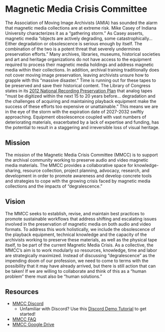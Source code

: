 # Magnetic Media Crisis Committee

The Association of Moving Image Archivists (AMIA) has sounded the alarm that magnetic media collections are at extreme risk. Mike Casey of Indiana University characterizes it as a “gathering storm.” As Casey asserts, magnetic media “objects are actively degrading, some catastrophically… Either degradation or obsolescence is serious enough by itself. The combination of the two is a potent threat that severely undermines preservation efforts.” Many archives, libraries, museums, historical societies and art and heritage organizations do not have access to the equipment required to process their magnetic media holdings and address magnetic media within their collections. In addition, archival training traditionally does not cover moving image preservation, leaving archivists unsure how to grapple with this “massive disaster.” Time is running out for these tapes to be preserved and save their historical content. The Library of Congress states in its [2012 National Recording Preservation Plan](https://www.clir.org/pubs/reports/pub156/) that analog tapes “must be digitized within the next 15 to 20 years before... degradation and the challenges of acquiring and maintaining playback equipment make the success of these efforts too expensive or unattainable.”  This means we are in the eye of the storm with the expiration date of 2027-2032 swiftly approaching. Equipment obsolescence coupled with vast numbers of deteriorating materials, exacerbated by a lack of expertise and funding, has the potential to result in a staggering and irreversible loss of visual heritage.


## Mission
The mission of the Magnetic Media Crisis Committee (MMCC) is to support the archival community working to preserve audio and video magnetic media materials. The MMCC provides a collaborative space for knowledge-sharing, resource collection, project planning, advocacy, research, and development in order to promote awareness and develop concrete tools and strategies to cope with the growing crisis faced by magnetic media collections and the impacts of “degralescence.”


## Vision
The MMCC seeks to establish, revise, and maintain best practices to promote sustainable workflows that address shifting and escalating issues involved in the preservation of magnetic media on both audio and video formats. To address this work holistically, we include the obsolescence of the playback equipment, technical knowledge and the capacity of the archivists working to preserve these materials, as well as the physical tape itself, to be part of the current Magnetic Media Crisis. As a collective, the MMCC’s aim is to work modularly so resources, knowledge, time and labor are strategically maximized. Instead of discussing “degralescence” as the impending doom of our profession, we need to come to terms with the possibility that it may have already arrived, but there is still action that can be taken! If we are willing to collaborate and think of this as a “human problem” there must also be “human solutions.”

## Resources
* [MMCC Discord](https://discord.gg/qtgYUdpn)
  - Unfamiliar with Discord? Use this [Discord Demo Tutorial](https://docs.google.com/document/d/1y4DLKqL_UekvcvuxAqKxMP_XteHBDYYqfUmvaY2xoTw/edit?usp=drive_link) to get started!
* [MMCC FAQ](https://docs.google.com/document/d/13_-P4UgmRQh5tE0xg6pUpJYXVPT6j1W_39BGk_hJjc4/edit?usp=sharing)
* [MMCC Google Drive](https://drive.google.com/drive/folders/1pC5pqrGghx48fgoJsLDcg5D2qd8E_20f?usp=sharing)

